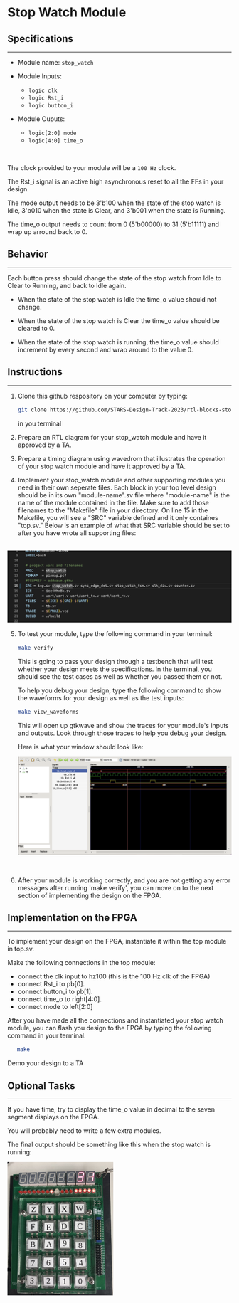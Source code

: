 # Stop Watch Module

## __Specifications__
---

* Module name: `stop_watch`

* Module Inputs:
  - `logic clk` 
  - `logic Rst_i`
  -  `logic button_i`

* Module Ouputs:
  - `logic[2:0] mode`
  - `logic[4:0] time_o`

<br>  

The clock provided to your module will be a `100 Hz` clock. 

 The Rst_i signal is an active high asynchronous reset to all the FFs in your design. 

The mode output needs to be 3'b100 when the state of the stop watch is Idle, 3'b010 when the state is Clear, and 3'b001 when the state is Running. 

The time_o output needs to count from 0 (5'b00000) to 31 (5'b11111) and wrap up arround back to 0. 


## __Behavior__
---

Each button press should change the state of the stop watch from Idle to Clear to Running, and back to Idle again. 


- When the state of the stop watch is Idle the time_o value should not change.

- When the state of the stop watch is Clear the time_o value should be cleared to 0. 

- When the state of the stop watch is running, the time_o value should increment by every second and wrap around to the value 0.


## __Instructions__
--- 
1. Clone this github respository on your computer by typing:
     ```bash
     git clone https://github.com/STARS-Design-Track-2023/rtl-blocks-stop_watch.git
     ```
     
     in you terminal 
2. Prepare an RTL diagram for your stop_watch module and have it approved by a TA. 
3. Prepare a timing diagram using wavedrom that illustrates the operation of your stop watch module and have it approved by a TA. 
4. Implement your stop_watch module and other supporting modules you need in their own seperate files. Each block in your top level design should be in its own "module-name".sv file where "module-name" is the name of the module contained in the file. Make sure to add those filenames to the "Makefile" file in your directory. On line 15 in the Makefile, you will see a "SRC" variable defined and it only containes "top.sv." Below is an example of what that SRC variable should be set to after you have wrote all supporting files:

<br>

   <img src="./imgs/Makefile_SRC_var.png" width=600 alt="naming SRC variable">   

<br>

5. To test your module, type the following command in your terminal:
   ```bash
   make verify 
   ```
   This is going to pass your design through a testbench that will test whether your design meets the specifications. In the terminal, you should see the test cases as well as whether you passed them or not.

   To help you debug your design, type the following command to show the waveforms for your design as well as the test inputs:
   ```bash
   make view_waveforms
   ```

   This will open up gtkwave and show the traces for your module's inputs and outputs. Look through those traces to help you debug your design.

   Here is what your window should look like: 

   <img src="./imgs/wave_traces.png" width=600 alt="wave traces image">

<br>

6. After your module is working correctly, and you are not getting any error messages after running 'make verify', you can move on to the next section of implementing the design on the FPGA. 


## __Implementation on the FPGA__
--- 

To implement your design on the FPGA, instantiate it within the top module in top.sv. 

Make the following connections in the top module:
   - connect the clk input to hz100 (this is the 100 Hz clk of the FPGA)
   - connect Rst_i to pb[0].
   - connect button_i to pb[1]. 
   - connect time_o to right[4:0].
   - connect mode to left[2:0]

After you have made all the connections and instantiated your stop watch module, you can flash you design to the FPGA by typing the following command in your terminal: 
   ```bash
      make 
   ```

Demo your design to a TA


## __Optional Tasks__
---

If you have time, try to display the time_o value in decimal to the seven segment displays on the FPGA. 

You will probably need to write a few extra modules. 


The final output should be something like this when the stop watch is running:

<img src="./imgs/fpga_implementation.jpg" alt="fpga implementations" height=300>
